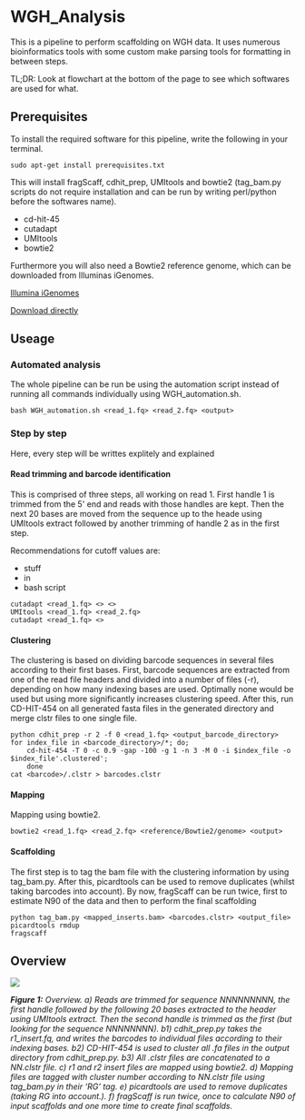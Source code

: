 # WGH_Analysis

This is a pipeline to perform scaffolding on WGH data. It uses numerous bioinformatics tools with some custom make
parsing tools for formatting in between steps. 

TL;DR: Look at flowchart at the bottom of the page to see which softwares are used for what.

## Prerequisites

To install the required software for this pipeline, write the following in your terminal.
```
sudo apt-get install prerequisites.txt
```
This will install fragScaff, cdhit_prep, UMItools and bowtie2 (tag_bam.py scripts do not require installation and can 
be run by writing perl/python before the softwares name).
  - cd-hit-45
  - cutadapt
  - UMItools
  - bowtie2
  
Furthermore you will also need a Bowtie2 reference genome, which can be downloaded from Illuminas iGenomes.

[Illumina iGenomes](https://support.illumina.com/sequencing/sequencing_software/igenome.html)

[Download directly](ftp://ussd-ftp.illumina.com/Homo_sapiens/NCBI/GRCh38/Homo_sapiens_NCBI_GRCh38.tar.gz)

## Useage

### Automated analysis
The whole pipeline can be run be using the automation script instead of running all commands individually using 
WGH_automation.sh.
```
bash WGH_automation.sh <read_1.fq> <read_2.fq> <output>
```

### Step by step
Here, every step will be writtes explitely and explained

#### Read trimming and barcode identification
This is comprised of three steps, all working on read 1. First handle 1 is trimmed from the 5' end and reads with 
those handles are kept. Then the next 20 bases are moved from the sequence up to the heade using UMItools extract 
followed by another trimming of handle 2 as in the first step.

Recommendations for cutoff values are:
   - stuff
   - in 
   - bash script

```
cutadapt <read_1.fq> <> <>
UMItools <read_1.fq> <read_2.fq>
cutadapt <read_1.fq> <>
```

#### Clustering
The clustering is based on dividing barcode sequences in several files according to their first bases. First, 
barcode sequences are extracted from one of the read file headers and divided into a number of files (-r), 
depending on how many indexing bases are used. Optimally none would be used but using more significantly increases 
clustering speed. After this, run CD-HIT-454 on all generated fasta files in the generated directory and merge clstr
files to one single file.
```
python cdhit_prep -r 2 -f 0 <read_1.fq> <output_barcode_directory>
for index_file in <barcode_directory>/*; do;
    cd-hit-454 -T 0 -c 0.9 -gap -100 -g 1 -n 3 -M 0 -i $index_file -o $index_file'.clustered'; 
    done
cat <barcode>/.clstr > barcodes.clstr
```

#### Mapping
Mapping using bowtie2. 
```
bowtie2 <read_1.fq> <read_2.fq> <reference/Bowtie2/genome> <output>
```

#### Scaffolding
The first step is to tag the bam file with the clustering information by using tag_bam.py. After this, picardtools
can be used to remove duplicates (whilst taking barcodes into account). By now, fragScaff can be run twice, first
to estimate N90 of the data and then to perform the final scaffolding
```
python tag_bam.py <mapped_inserts.bam> <barcodes.clstr> <output_file>
picardtools rmdup
fragscaff
```

## Overview

![](https://github.com/FrickTobias/WGH_Analysis/blob/master/figures/flowchart.png)

_**Figure 1:** Overview. a) Reads are trimmed for sequence NNNNNNNNN, the first handle followed by the following 20 
bases extracted to the header using UMItools extract. Then the second handle is trimmed as the first (but looking 
for the sequence NNNNNNNN). b1) cdhit_prep.py takes the r1_insert.fq, and writes the barcodes to individual files 
according to their indexing bases. b2) CD-HIT-454 is used to cluster all .fa files in the output directory from 
cdhit_prep.py. b3) All .clstr files are concatenated to a NN.clstr file. c) r1 and r2 insert files are mapped using 
bowtie2. d) Mapping files are tagged with cluster number according to NN.clstr file using tag_bam.py in their ‘RG’ tag. 
e) picardtools are used to remove duplicates (taking RG into account.). f) fragScaff is run twice, once to calculate 
N90 of input scaffolds and one more time to create final scaffolds._
